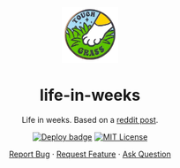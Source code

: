 <div align="center">
    <a href="https://seylu.github.io/life-in-weeks/"><img height=100 src="https://github.com/seyLu/life-in-weeks/blob/main/touch_grass.png" alt="life-in-weeks icon"></a>
    <h1>life-in-weeks</h1>
    <p>Life in weeks. Based on a <a href="https://www.reddit.com/r/Adulting/comments/1fj6xir/life_in_a_widening_circle/">reddit post</a>.</p>
    <p>
        <a href="https://seylu.github.io/life-in-weeks/"><img src="https://github.com/seyLu/life-in-weeks/actions/workflows/deploy.yml/badge.svg" alt="Deploy badge"></a>
        <a href="https://github.com/seyLu/life-in-weeks/blob/main/LICENSE"><img src="https://img.shields.io/github/license/seyLu/life-in-weeks" alt="MIT License"></a>
    </p>
    <p>
        <a href="https://github.com/seyLu/life-in-weeks/issues/new">Report Bug</a>
        ·
        <a href="https://github.com/seyLu/life-in-weeks/issues/new">Request Feature</a>
        ·
        <a href="https://github.com/seyLu/life-in-weeks/discussions">Ask Question</a>
    </p>
</div>

<br>
